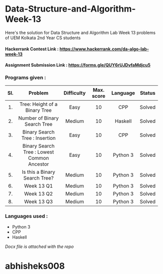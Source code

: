 # Data-Structure-and-Algorithm-Week-13
Here's the solution for Data Structure and Algorithm Lab Week 13 problems of UEM Kolkata 2nd Year CS students

#### Hackerrank Contest Link : https://www.hackerrank.com/da-algo-lab-week-13
#### Assignment Submission Link : https://forms.gle/QUY6rUJDvfaMdjcu5

### Programs given :
|Sl.|Problem|Difficulty|Max. score|Language|Status|
|:---:|:---:|:---:|:---:|:---:|:---:|
|1.|Tree: Height of a Binary Tree|Easy|10|CPP|Solved|
|2.|Number of Binary Search Tree|Medium|10|Haskell|Solved|
|3.|Binary Search Tree : Insertion|Easy|10|CPP|Solved|
|4.|Binary Search Tree : Lowest Common Ancestor|Easy|10|Python 3|Solved|
|5.|Is this a Binary Search Tree?|Medium|10|Python 3|Solved|
|6.|Week 13 Q1|Medium|10|Python 3|Solved|
|7.|Week 13 Q2|Medium|10|Python 3|Solved|
|8.|Week 13 Q3|Medium|10|Python 3|Solved|

### Languages used :
- Python 3
- CPP
- Haskell

_Docx file is attached with the repo_

# abhisheks008
  
